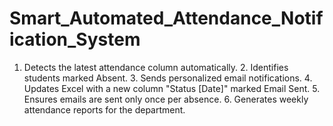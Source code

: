 # Smart_Automated_Attendance_Notification_System
1. Detects the latest attendance column automatically. 2. Identifies students marked Absent.  3. Sends personalized email notifications.  4. Updates Excel with a new column "Status [Date]" marked Email Sent.  5. Ensures emails are sent only once per absence.  6. Generates weekly attendance reports for the department.
